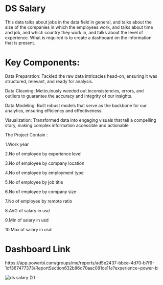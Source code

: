 # DS Salary
This data talks about jobs in the data field in general, and talks about the size of the companies in which the employees work, and talks about time and job, and which country they work in, and talks about the level of experience. What is required is to create a dashboard on the information that is present.

<h1>Key Components:</h1>

Data Preparation: Tackled the raw data intricacies head-on, ensuring it was structured, relevant, and ready for analysis.

Data Cleaning: Meticulously weeded out inconsistencies, errors, and outliers to guarantee the accuracy and integrity of our insights.

Data Modeling: Built robust models that serve as the backbone for our analytics, ensuring efficiency and effectiveness.

Visualization: Transformed data into engaging visuals that tell a compelling story, making complex information accessible and actionable

The Project Contain :

1.Work year

2.No of employee by experience level

3.No of employee by company location 

4.No of employee by employment type

5.No of employee by job title 

6.No of employee by company size

7.No of employee by remote ratio

8.AVG of salary in usd

9.Min of salary in usd 

10.Max of salary in usd

<h1>Dashboard Link</h1>
https://app.powerbi.com/groups/me/reports/ad5e2437-bbce-4d70-b7f9-1df367477373/ReportSection632b86d70aac081ce11e?experience=power-bi


![ds salary (2)](https://github.com/Omarmohammed223/Excel-projects/assets/158233212/2cd8e912-d20c-4af8-b2d3-7c638d232f5e)

